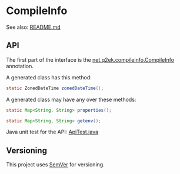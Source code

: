 # CompileInfo

See also: [README.md](README.md)

## API

The first part of the interface is the [net.q2ek.compileinfo.CompileInfo](src/main/java/net/q2ek/compileinfo/CompileInfo.java) annotation.

A generated class has this method:
```java
static ZonedDateTime zonedDateTime();
```

A generated class may have any over these methods:
```java
static Map<String, String> properties();

static Map<String, String> getenv();
```

Java unit test for the API: [ApiTest.java](src/test/java/net/q2ek/compileinfo/api/ApiTest.java)

## Versioning

This project uses [SemVer](http://semver.org/) for versioning.
